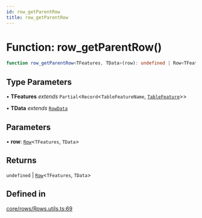 ```yaml
---
id: row_getParentRow
title: row_getParentRow
---
```


# Function: row\_getParentRow()

```ts
function row_getParentRow<TFeatures, TData>(row): undefined | Row<TFeatures, TData>
```

## Type Parameters

• **TFeatures** *extends* `Partial`\<`Record`\<`TableFeatureName`, [`TableFeature`](../interfaces/tablefeature.md)\>\>

• **TData** *extends* [`RowData`](../type-aliases/rowdata.md)

## Parameters

• **row**: [`Row`](../type-aliases/row.md)\<`TFeatures`, `TData`\>

## Returns

`undefined` \| [`Row`](../type-aliases/row.md)\<`TFeatures`, `TData`\>

## Defined in

[core/rows/Rows.utils.ts:69](https://github.com/TanStack/table/blob/main/packages/table-core/src/core/rows/Rows.utils.ts#L69)

